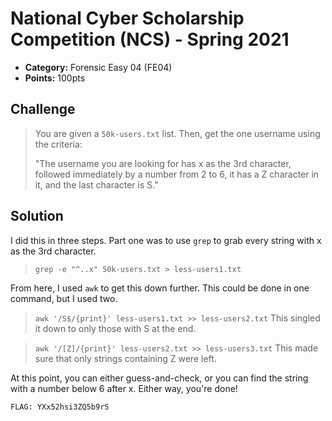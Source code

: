 # National Cyber Scholarship Competition (NCS) - Spring 2021

* **Category:** Forensic Easy 04 (FE04)
* **Points:** 100pts

## Challenge

> You are given a `50k-users.txt` list. Then, get the one username using the criteria:
> 
> "The username you are looking for has x as the 3rd character, followed immediately by a number from 2 to 6,
>  it has a Z character in it, and the last character is S."

## Solution
I did this in three steps. Part one was to use `grep` to grab every string with x as the 3rd character.
> `grep -e "^..x" 50k-users.txt > less-users1.txt`

From here, I used `awk` to get this down further. This could be done in one command, but I used two.
> `awk '/S$/{print}' less-users1.txt >> less-users2.txt`
This singled it down to only those with S at the end.

> `awk '/[Z]/{print}' less-users2.txt >> less-users3.txt`
This made sure that only strings containing Z were left.

At this point, you can either guess-and-check, or you can find the string with a number below 6 after x.
Either way, you're done!

```
FLAG: YXx52hsi3ZQ5b9rS
```
